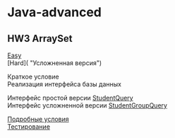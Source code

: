 # Java-advanced

## HW3 ArraySet

[Easy](https://github.com/tihonovcore/Java-advanced/blob/master/src/ru/ifmo/rain/tihonov/student/StudentDB.java "Простая версия") <br>
[Hard]( "Усложненная версия")

Краткое условие<br>
Реализация интерфейса базы данных<br>

Интерфейс простой версии [StudentQuery](https://www.kgeorgiy.info/git/geo/java-advanced-2019/src/master/modules/info.kgeorgiy.java.advanced.student/info/kgeorgiy/java/advanced/student/StudentQuery.java "Простая версия") <br>
Интерфейс усложненной версии [StudentGroupQuery](https://www.kgeorgiy.info/git/geo/java-advanced-2019/src/master/modules/info.kgeorgiy.java.advanced.student/info/kgeorgiy/java/advanced/student/StudentGroupQuery.java "Усложненная версия")

[Подробные условия](http://kgeorgiy.info/courses/java-advanced/homeworks.html#homework-3 "Подробные условия")<br>
[Тестирование](https://www.kgeorgiy.info/git/geo/java-advanced-2019 "Тестирование")
